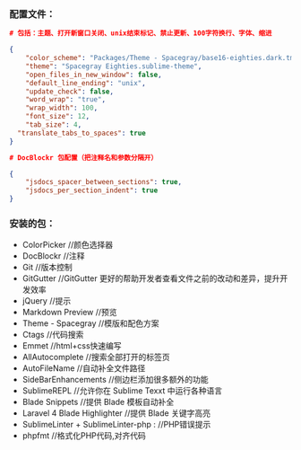 ### 配置文件：
```json
# 包括：主题、打开新窗口关闭、unix结束标记、禁止更新、100字符换行、字体、缩进

{
	"color_scheme": "Packages/Theme - Spacegray/base16-eighties.dark.tmTheme",
	"theme": "Spacegray Eighties.sublime-theme",
	"open_files_in_new_window": false,
	"default_line_ending": "unix",
	"update_check": false,
	"word_wrap": "true",
	"wrap_width": 100,
	"font_size": 12,
	"tab_size": 4,
  "translate_tabs_to_spaces": true
}

# DocBlockr 包配置（把注释名和参数分隔开）

{
	"jsdocs_spacer_between_sections": true,
	"jsdocs_per_section_indent": true
}
```

### 安装的包：

* ColorPicker                           //颜色选择器
* DocBlockr                             //注释
* Git                                   //版本控制
* GitGutter                             //GitGutter 更好的帮助开发者查看文件之前的改动和差异，提升开发效率
* jQuery                                //提示
* Markdown Preview                   	//预览
* Theme - Spacegray             	//模版和配色方案
* Ctags                                //代码搜索
* Emmet                                //html+css快速编写
* AllAutocomplete                      //搜索全部打开的标签页
* AutoFileName                         //自动补全文件路径
* SideBarEnhancements             	//侧边栏添加很多额外的功能
* SublimeREPL                        	//允许你在 Sublime Texxt 中运行各种语言
* Blade Snippets                     	//提供 Blade 模板自动补全
* Laravel 4 Blade Highlighter    	//提供 Blade 关键字高亮
* SublimeLinter + SublimeLinter-php : 	//PHP错误提示
* phpfmt 				//格式化PHP代码,对齐代码
